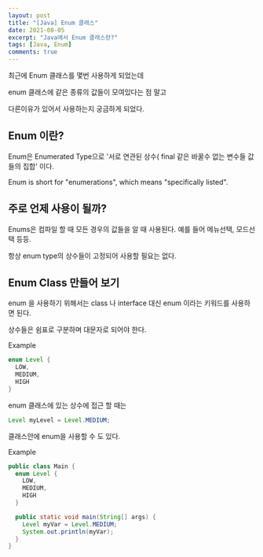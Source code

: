 ```yaml
---
layout: post
title: "[Java] Enum 클래스"
date: 2021-08-05
excerpt: "Java에서 Enum 클래스란?"
tags: [Java, Enum]
comments: true
---
```

최근에 Enum 클래스를 몇번 사용하게 되었는데 

enum 클래스에 같은 종류의 값들이 모여있다는 점 말고 

다른이유가 있어서 사용하는지 궁금하게 되었다. 

## Enum 이란?

Enum은 Enumerated Type으로 '서로 연관된 상수( final 같은 바꿀수 없는 변수들 값들의 집합' 이다. 

Enum is short for "enumerations", which means "specifically listed".

## 주로 언제 사용이 될까?

Enums은 컴파일 할 때 모든 경우의 값들을 알 때 사용된다. 예를 들어 메뉴선택, 모드선택 등등. 

항상 enum type의 상수들이 고정되어 사용할 필요는 없다. 

## Enum Class 만들어 보기

enum 을 사용하기 위해서는 class 나 interface 대신 enum 이라는 키워드를 사용하면 된다. 

상수들은 쉼표로 구분하며 대문자로 되어야 한다. 

Example

```java
enum Level {
  LOW,
  MEDIUM,
  HIGH
}
```

 enum 클래스에 있는 상수에 접근 할 때는 

```java
Level myLevel = Level.MEDIUM; 
```

클래스안에 enum을 사용할 수 도 있다. 

Example

```java
public class Main {
  enum Level {
    LOW,
    MEDIUM,
    HIGH
  }

  public static void main(String[] args) {
    Level myVar = Level.MEDIUM; 
    System.out.println(myVar);
  }
}
```